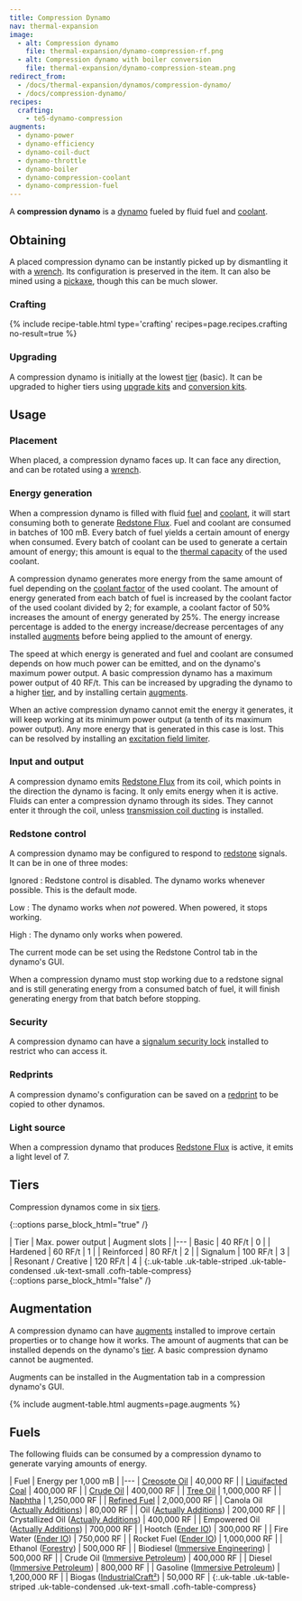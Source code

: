 ```yaml
---
title: Compression Dynamo
nav: thermal-expansion
image:
  - alt: Compression dynamo
    file: thermal-expansion/dynamo-compression-rf.png
  - alt: Compression dynamo with boiler conversion
    file: thermal-expansion/dynamo-compression-steam.png
redirect_from:
  - /docs/thermal-expansion/dynamos/compression-dynamo/
  - /docs/compression-dynamo/
recipes:
  crafting:
    - te5-dynamo-compression
augments:
  - dynamo-power
  - dynamo-efficiency
  - dynamo-coil-duct
  - dynamo-throttle
  - dynamo-boiler
  - dynamo-compression-coolant
  - dynamo-compression-fuel
---
```


A **compression dynamo** is a [dynamo](/docs/thermal-expansion/dynamos/) fueled by fluid fuel and
[coolant](/docs/thermal-expansion/coolants/).


Obtaining
---------

A placed compression dynamo can be instantly picked up by dismantling it with a
[wrench](/docs/wrenches/). Its configuration is preserved in the item. It can
also be mined using a [pickaxe](https://minecraft.gamepedia.com/Pickaxe), though
this can be much slower.

### Crafting
{% include recipe-table.html type='crafting' recipes=page.recipes.crafting no-result=true %}

### Upgrading
A compression dynamo is initially at the lowest [tier](#tiers) (basic). It can
be upgraded to higher tiers using [upgrade kits](/docs/thermal-foundation/upgrade-kits/) and
[conversion kits](/docs/thermal-foundation/conversion-kits/).


Usage
-----

### Placement
When placed, a compression dynamo faces up. It can face any direction, and can
be rotated using a [wrench](/docs/wrenches/).

### Energy generation
When a compression dynamo is filled with fluid [fuel](#fuels) and
[coolant](/docs/thermal-expansion/coolants/), it will start consuming both to generate [Redstone
Flux](/docs/redstone-flux/). Fuel and coolant are consumed in batches of 100 mB.
Every batch of fuel yields a certain amount of energy when consumed. Every batch
of coolant can be used to generate a certain amount of energy; this amount is
equal to the [thermal capacity](/docs/thermal-expansion/coolants/#usage) of the used coolant.

A compression dynamo generates more energy from the same amount of fuel
depending on the [coolant factor](/docs/thermal-expansion/coolants/#usage) of the used coolant.
The amount of energy generated from each batch of fuel is increased by the
coolant factor of the used coolant divided by 2; for example, a coolant factor
of 50% increases the amount of energy generated by 25%. The energy increase
percentage is added to the energy increase/decrease percentages of any installed
[augments](#augmentation) before being applied to the amount of energy.

The speed at which energy is generated and fuel and coolant are consumed depends
on how much power can be emitted, and on the dynamo's maximum power output. A
basic compression dynamo has a maximum power output of 40 RF/t. This can be
increased by upgrading the dynamo to a higher [tier](#tiers), and by installing
certain [augments](#augmentation).

When an active compression dynamo cannot emit the energy it generates, it will
keep working at its minimum power output (a tenth of its maximum power output).
Any more energy that is generated in this case is lost. This can be resolved by
installing an [excitation field
limiter](/docs/thermal-expansion/augment-excitation-field-limiter/).

### Input and output
A compression dynamo emits [Redstone Flux](/docs/redstone-flux/) from its coil,
which points in the direction the dynamo is facing. It only emits energy when it
is active. Fluids can enter a compression dynamo through its sides. They cannot
enter it through the coil, unless [transmission coil
ducting](/docs/thermal-expansion/augment-transmission-coil-ducting/) is installed.

### Redstone control
A compression dynamo may be configured to respond to
[redstone](https://minecraft.gamepedia.com/Redstone) signals. It can be in one
of three modes:

Ignored
: Redstone control is disabled. The dynamo works whenever possible. This is the
default mode.

Low
: The dynamo works when *not* powered. When powered, it stops working.

High
: The dynamo only works when powered.

The current mode can be set using the Redstone Control tab in the dynamo's GUI.

When a compression dynamo must stop working due to a redstone signal and is
still generating energy from a consumed batch of fuel, it will finish generating
energy from that batch before stopping.

### Security
A compression dynamo can have a [signalum security
lock](/docs/thermal-foundation/signalum-security-lock/) installed to restrict who can access it.

### Redprints
A compression dynamo's configuration can be saved on a
[redprint](/docs/thermal-foundation/redprint/) to be copied to other dynamos.

### Light source
When a compression dynamo that produces [Redstone Flux](/docs/redstone-flux/) is
active, it emits a light level of 7.


Tiers
-----

Compression dynamos come in six [tiers](/docs/thermal-foundation/tiers/).

{::options parse_block_html="true" /}
<div class="uk-overflow-container">
| Tier | Max. power output | Augment slots |
|---
| Basic | 40 RF/t | 0 |
| Hardened | 60 RF/t | 1 |
| Reinforced | 80 RF/t | 2 |
| Signalum | 100 RF/t | 3 |
| Resonant / Creative | 120 RF/t | 4 |
{:.uk-table .uk-table-striped .uk-table-condensed .uk-text-small .cofh-table-compress}
</div>
{::options parse_block_html="false" /}


Augmentation
------------

A compression dynamo can have [augments](/docs/thermal-expansion/augments/) installed to improve
certain properties or to change how it works. The amount of augments that can be
installed depends on the dynamo's [tier](#tiers). A basic compression dynamo
cannot be augmented.

Augments can be installed in the Augmentation tab in a compression dynamo's GUI.

{% include augment-table.html augments=page.augments %}


Fuels
-----

The following fluids can be consumed by a compression dynamo to generate varying
amounts of energy.

| Fuel | Energy per 1,000 mB |
|---
| [Creosote Oil](/docs/thermal-foundation/creosote-oil/) | 40,000 RF |
| [Liquifacted Coal](/docs/thermal-foundation/liquifacted-coal/) | 400,000 RF |
| [Crude Oil](/docs/thermal-foundation/crude-oil/) | 400,000 RF |
| [Tree Oil](/docs/thermal-foundation/tree-oil/) | 1,000,000 RF |
| [Naphtha](/docs/thermal-foundation/naphtha/) | 1,250,000 RF |
| [Refined Fuel](/docs/thermal-foundation/refined-fuel/) | 2,000,000 RF |
| Canola Oil ([Actually Additions](https://minecraft.curseforge.com/projects/actually-additions)) | 80,000 RF |
| Oil ([Actually Additions](https://minecraft.curseforge.com/projects/actually-additions)) | 200,000 RF |
| Crystallized Oil ([Actually Additions](https://minecraft.curseforge.com/projects/actually-additions)) | 400,000 RF |
| Empowered Oil ([Actually Additions](https://minecraft.curseforge.com/projects/actually-additions)) | 700,000 RF |
| Hootch ([Ender IO](http://enderio.com/)) | 300,000 RF |
| Fire Water ([Ender IO](http://enderio.com/)) | 750,000 RF |
| Rocket Fuel ([Ender IO](http://enderio.com/)) | 1,000,000 RF |
| Ethanol ([Forestry](https://forestryforminecraft.info/)) | 500,000 RF |
| Biodiesel ([Immersive Engineering](https://mods.curse.com/mc-mods/minecraft/231951-immersive-engineering)) | 500,000 RF |
| Crude Oil ([Immersive Petroleum](https://minecraft.curseforge.com/projects/immersive-petroleum)) | 400,000 RF |
| Diesel ([Immersive Petroleum](https://minecraft.curseforge.com/projects/immersive-petroleum)) | 800,000 RF |
| Gasoline ([Immersive Petroleum](https://minecraft.curseforge.com/projects/immersive-petroleum)) | 1,200,000 RF |
| Biogas ([IndustrialCraft²](https://www.industrial-craft.net/)) | 50,000 RF |
{:.uk-table .uk-table-striped .uk-table-condensed .uk-text-small .cofh-table-compress}
